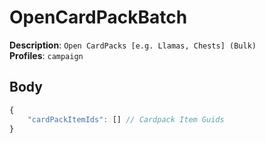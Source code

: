 # OpenCardPackBatch

**Description**: `Open CardPacks [e.g. Llamas, Chests] (Bulk)` \
**Profiles**: `campaign`

## Body

```js
{
    "cardPackItemIds": [] // Cardpack Item Guids
}
```
